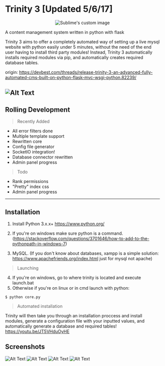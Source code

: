 
Trinity 3 [Updated 5/6/17]
===================
<p align="center">
  <img src="(http://i.imgur.com/k8I15Gh.png" alt="Sublime's custom image"/>
</p>
A content management system written in python with flask 


Trinity 3 aims to offer a completely automated way of setting up a live mysql website with python easily under 5 minutes, without the need of the end user having to install third party modules! Instead, Trinity 3 automatically installs required modules via pip, and automatically creates required database tables.

origin:
https://devbest.com/threads/release-trinity-3-an-advanced-fully-automated-cms-built-on-python-flask-mvc-wsgi-python.82239/

![Alt Text](http://image.prntscr.com/image/8c36a0e9d5eb4c3aa23806032e39f341.png)
----------

## Rolling Development
> Recently Added
- All error filters done
- Multiple template support
- Rewritten core
- Config file generator
- SocketIO integration!
- Database connector rewritten
- Admin panel progress

> Todo
- Rank permissions
- "Pretty" index css
- Admin panel progress

----------


## Installation

1. Install Python 3.x.x+ https://www.python.org/
2. If you're on windows make sure python is a command. (https://stackoverflow.com/questions/3701646/how-to-add-to-the-pythonpath-in-windows-7)

3. MySQL. (If you don't know about databases, xampp is a simple solution: https://www.apachefriends.org/index.html just for mysql not apache)

> Launching
4. If you're on windows, go to where trinity is located and execute launch.bat
5. Otherwise if you're on linux or in cmd launch with python:
```
$ python core.py
```

> Automated installation

Trinity will then take you through an installation proccess and install modules, generate a configuration file with your inputted values, and automatically generate a database and required tables!
https://youtu.be/JT5VHduOyHE

## Screenshots
![Alt Text](http://image.prntscr.com/image/019c80da5c47430d957787dcfeb3fc01.png)
![Alt Text](http://image.prntscr.com/image/e6951df674ed496b827154942bc91f08.png)
![Alt Text](http://image.prntscr.com/image/52f4fd5e66e74fcaad8fe50ca54ae043.png)
![Alt Text](http://image.prntscr.com/image/4ae0d358e96f4048a117dd73f58c4588.png)
